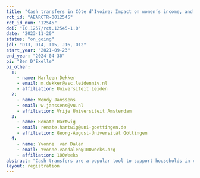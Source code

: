 ```yaml
---
title: "Cash transfers in Côte d’Ivoire: Impact on women’s income, and dynamics within the household, savings groups, and community"
rct_id: "AEARCTR-0012545"
rct_id_num: "12545"
doi: "10.1257/rct.12545-1.0"
date: "2023-11-20"
status: "on_going"
jel: "D13, D14, I15, J16, O12"
start_year: "2021-09-23"
end_year: "2024-04-30"
pi: "Ben D'Exelle"
pi_other:
  1:
    - name: Marleen Dekker
    - email: m.dekker@asc.leidenniv.nl
    - affiliation: Universiteit Leiden
  2:
    - name: Wendy Janssens
    - email: w.janssens@vu.nl
    - affiliation: Vrije Universiteit Amsterdam
  3:
    - name: Renate Hartwig
    - email: renate.hartwig@uni-goettingen.de
    - affiliation: Georg-August-Universität Göttingen
  4:
    - name: Yvonne  van Dalen
    - email: Yvonne.vandalen@100weeks.org
    - affiliation: 100Weeks
abstract: "Cash transfers are a popular tool to support households in coping with economic hardship and poverty. The literature documents that cash transfers, both, conditional and unconditional, are effective on a number of domains and thus are also effective in structurally reducing poverty. Yet, evidence on the impact of cash transfers, in particular unconditional ones, on women’s agency, both within and outside the household is still limited. In this study we aim to better understand the effects on women’s agency in the context of women’s savings groups in rural Cote d’Ivoire. The RCT is conducted in the region around Doloa. The study covers 60 randomly selected communities. In each community one savings group of around 15 women was formed. The study covers close to 900 women. In intervention communities, women in savings groups receive a sizable weekly cash transfer over a period of two years. The predictable and frequent income stream of the cash transfers is expected to enable women to more easily save, pay for large household expenditures and business investments, cope with uninsured shocks (thereby reducing risk and enhancing peace of mind), and more generally increase women’s agency within the household and community due to greater access to economic resources. The evaluation combines repeated survey data with administrative data from the savings groups. "
layout: registration
---
```


